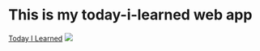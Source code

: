<h1>This is my today-i-learned web app</h1>
<a href="https://main--idyllic-granita-6f070a.netlify.app/">Today I Learned</a>
<img src="https://github.com/mcHan18/crash-course/assets/55198923/e8734c5b-99e5-4b23-b110-8c8f48db85e2">
